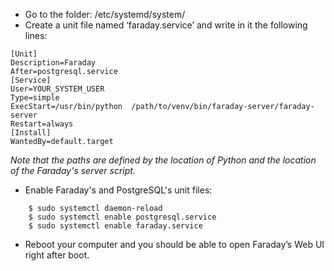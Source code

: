 * Go to the folder: /etc/systemd/system/
* Create a unit file named ‘faraday.service’ and write in it the following lines:

```
[Unit]
Description=Faraday
After=postgresql.service
[Service]
User=YOUR_SYSTEM_USER
Type=simple
ExecStart=/usr/bin/python  /path/to/venv/bin/faraday-server/faraday-server
Restart=always
[Install]
WantedBy=default.target
```
_Note that the paths are defined by the location of Python and the location of the Faraday's server script._

* Enable Faraday's and PostgreSQL's unit files:
```
    $ sudo systemctl daemon-reload
    $ sudo systemctl enable postgresql.service
    $ sudo systemctl enable faraday.service
```
* Reboot your computer and you should be able to open Faraday’s Web UI right after boot.

